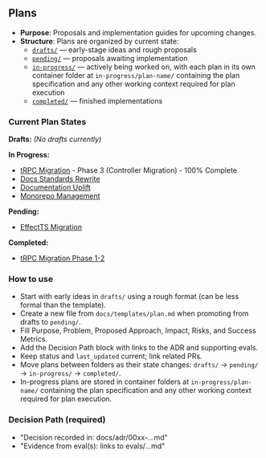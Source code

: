 ## Plans

- **Purpose**: Proposals and implementation guides for upcoming changes.
- **Structure**: Plans are organized by current state:
  - [`drafts/`](./drafts/) — early-stage ideas and rough proposals
  - [`pending/`](./pending/) — proposals awaiting implementation
  - [`in-progress/`](./in-progress/) — actively being worked on, with each plan in its own container folder at `in-progress/plan-name/` containing the plan specification and any other working context required for plan execution
  - [`completed/`](./completed/) — finished implementations

### Current Plan States

**Drafts:**
*(No drafts currently)*

**In Progress:**
- [tRPC Migration](./in-progress/tsoa-to-trpc-migration/) - Phase 3 (Controller Migration) - 100% Complete
- [Docs Standards Rewrite](./in-progress/docs-standards-rewrite/)
- [Documentation Uplift](./in-progress/documentation-uplift/)
- [Monorepo Management](./in-progress/monorepo-management/)

**Pending:**
- [EffectTS Migration](./pending/effectts-migration.md)

**Completed:**
- [tRPC Migration Phase 1-2](./completed/trpc-migration-plan.md)

### How to use
- Start with early ideas in `drafts/` using a rough format (can be less formal than the template).
- Create a new file from `docs/templates/plan.md` when promoting from drafts to `pending/`.
- Fill Purpose, Problem, Proposed Approach, Impact, Risks, and Success Metrics.
- Add the Decision Path block with links to the ADR and supporting evals.
- Keep status and `last_updated` current; link related PRs.
- Move plans between folders as their state changes: `drafts/` → `pending/` → `in-progress/` → `completed/`.
- In-progress plans are stored in container folders at `in-progress/plan-name/` containing the plan specification and any other working context required for plan execution.

### Decision Path (required)
- "Decision recorded in: docs/adr/00xx-...md"
- "Evidence from eval(s): links to evals/...md"


